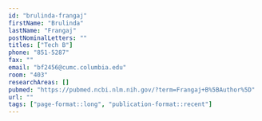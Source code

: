 ```yaml
---
id: "brulinda-frangaj"
firstName: "Brulinda"
lastName: "Frangaj"
postNominalLetters: ""
titles: ["Tech B"]
phone: "851-5287"
fax: ""
email: "bf2456@cumc.columbia.edu"
room: "403"
researchAreas: []
pubmed: "https://pubmed.ncbi.nlm.nih.gov/?term=Frangaj+B%5BAuthor%5D"
url: ""
tags: ["page-format::long", "publication-format::recent"]
---
```

